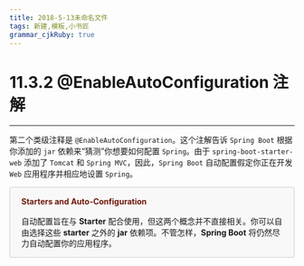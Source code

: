 ```yaml
---
title: 2018-5-13未命名文件 
tags: 新建,模板,小书匠
grammar_cjkRuby: true
---
```



# 11.3.2 @EnableAutoConfiguration 注解
---

第二个类级注释是 `@EnableAutoConfiguration`。这个注解告诉 `Spring Boot` 根据你添加的 `jar` 依赖来“猜测”你想要如何配置 `Spring`。由于 `spring-boot-starter-web` 添加了 `Tomcat` 和 `Spring MVC`，因此，`Spring Boot` 自动配置假定你正在开发 `Web` 应用程序并相应地设置 `Spring`。

<div style="background-color: #f8f8f8; border: 1px solid #cccccc; line-height: 1.4; padding: 0 20px; border-radius: 3px 3px 3px 3px;">

<p style="color: #6d180b; margin: 15px 0;"><b>Starters and Auto-Configuration</b></p>
<p>自动配置旨在与 <b>Starter</b> 配合使用，但这两个概念并不直接相关。你可以自由选择这些 <b>starter</b> 之外的 <b>jar</b> 依赖项。不管怎样，<b>Spring Boot</b> 将仍然尽力自动配置你的应用程序。</p>

</div>

<br>